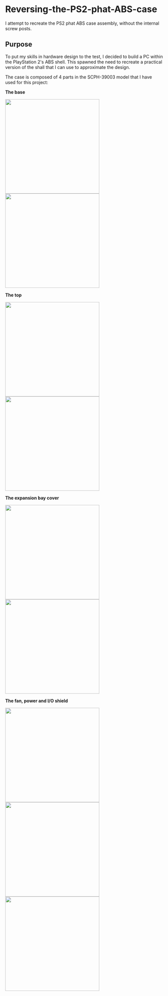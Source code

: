 # Reversing-the-PS2-phat-ABS-case

I attempt to recreate the PS2 phat ABS case assembly, without the internal screw posts.

## Purpose

To put my skills in hardware design to the test, I decided to build a PC within the PlayStation 2's ABS shell. This spawned the need to recreate a practical version of the shall that I can use to approximate the design.

The case is composed of 4 parts in the SCPH-39003 model that I have used for this project:

**The base**

<img src="https://cdn.discordapp.com/attachments/956047876973264926/1009536637719560304/IMG20220817195405.jpg" width="300"/>
<img src="https://cdn.discordapp.com/attachments/956047876973264926/1009538129943859351/unknown.png" width="300"/>

**The top**

<img src="https://cdn.discordapp.com/attachments/956047876973264926/1009544002837676073/unknown.png" width="300"/>
<img src="https://cdn.discordapp.com/attachments/956047876973264926/1009536635928576032/IMG20220817195555.jpg" width="300"/>

**The expansion bay cover**

<img src="https://cdn.discordapp.com/attachments/956047876973264926/1009536635320406016/IMG20220817195631.jpg" width="300"/>
<img src="https://cdn.discordapp.com/attachments/956047876973264926/1009536634733207592/IMG20220817195640.jpg" width="300"/>


**The fan, power and I/O shield**

<img src="https://cdn.discordapp.com/attachments/956047876973264926/1009536633948876840/IMG20220817195655.jpg" width="300"/>
<img src="https://cdn.discordapp.com/attachments/956047876973264926/1009536633286168756/IMG20220817195702.jpg" width="300"/>
<img src="https://cdn.discordapp.com/attachments/956047876973264926/1009536632740913162/IMG20220817195707.jpg" width="300"/>
